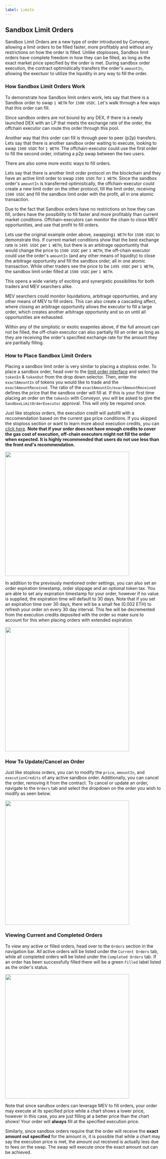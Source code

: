 ```yaml
---
label: Limits
---
```


## Sandbox Limit Orders


Sandbox Limit Orders are a new type of order introduced by Conveyor, allowing a limit orders to be filled faster, more profitably and without any restrictions on how the order is filled. Unlike stoplosses, Sandbox limit orders have complete freedom in how they can be filled, as long as the exact market price specified by the order is met. During sandbox order execution, the contract optimistically transfers the order's `amountIn`, allowing the exectuor to utilize the liquidity in any way to fill the order. 


### How Sandbox Limit Orders Work

To demonstrate how Sandbox limit orders work, lets say that there is a Sandbox order to swap `1 WETH` for `1500 USDC`. Let's walk through a few ways that this order can fill. 

Since sandbox orders are not bound by any DEX, if there is a newly launched DEX with an LP that meets the exchange rate of the order, the offchain executor can route this order through this pool.

Another way that this order can fill is through peer to peer (p2p) transfers. Lets say that there is another sandbox order waiting to execute, looking to swap `1500 USDC` for `1 WETH`. The offchain-executor could use the first order to fill the second order, initiating a p2p swap between the two users.


There are also some more exotic ways to fill orders. 

Lets say that there is another limit order protocol on the blockchain and they have an active limit order to swap `1500 USDC` for `1 WETH`. Since the sandbox order's `amountIn` is transferred optimisitcally, the offchain-executor could create a new limit order on the other protocol, fill the limit order, receiving `1500 USDC` and fill the sandbox limit order with the profit, all in one atomic transaction.


Due to the fact that Sandbox orders have no restrictions on how they can fill, orders have the possibility to fill faster and more profitably than current market conditions. Offchain-executors can monitor the chain to close MEV opportunities, and use that profit to fill orders. 

Lets use the original example order above, swapping`1 WETH` for `1500 USDC` to demonstrate this. If current market conditions show that the best exchange rate is `1495 USDC` per `1 WETH`, but there is an arbitrage opportuntity that would change the price to `1500 USDC` per `1 WETH`, the off-chain executor could use the order's `amountIn` (and any other means of liquidity) to close the arbitrage opportunity and fill the sandbox order, all in one atomic transaction. While other traders see the price to be `1495 USDC` per `1 WETH`, the sandbox limit order filled at `1500 USDC` per `1 WETH`.

This opens a wide variety of exciting and synergistic possibilites for both traders and MEV searchers alike.

MEV searchers could monitor liquidations, arbitrage opportunties, and any other means of MEV to fill orders. This can also create a cascading affect, where closing an arbitrage opportunity allows the executor to fill a large order, which creates another arbitrage opportunity and so on until all opportunities are exhausted.

Within any of the simplistic or exotic exapmles above, if the full amount can not be filled, the off-chain executor can also partially fill an order as long as they are receiving the order's specified exchange rate for the amount they are paritially filling.

### How to Place Sandbox Limit Orders

Placing a sandbox limit order is very similar to placing a stoploss order. To place a sandbox order, head over to the [limit order interface](https://beta.conveyor.finance/#/limits/buy?chain=mainnet) and select the `tokenIn` & `tokenOut` from the drop down selector. Then, enter the `exactAmountIn` of tokens you would like to trade and the `exactAmountReceived`. The ratio of the `exactAmountIn/exactAmountReceived` defines the price that the sandbox order will fill at. If this is your first time placing an order on the `tokenIn` with Conveyor, you will be asked to give the `SandboxLimitOrderExecutor` approval. This will only be required once. 

Just like stoploss orders, the execution credit will autofill with a reccomendation based on the current gas price conditions. If you skipped the stoploss section or want to learn more about execution credits, you can [click here](). **Note that if your order does not have enough credits to cover the gas cost of execution, off-chain executors might not fill the order when expected. It is highly recommended that users do not use less than the front end's recommendation.**

<img src="https://i.imgur.com/lL3wF1Z.png" width="400"/>

In addition to the previously mentioned order settings, you can also set an order expiration timestamp, order slippage and an optional token tax. You are able to set any expiration timestamp for your order, however if no value is supplied, the expiration time will default to 30 days. Note that if you set an expiration time over 30 days, there will be a small fee (0.002 ETH) to refresh your order on every 30 day interval. This fee will be decremented from the execution credits deposited with the order so make sure to account for this when placing orders with extended expiration.

<img src="https://i.imgur.com/Z83oNEJ.png" width="400"/>


### How To Update/Cancel an Order

Just like stoploss orders, you can to modify the `price`, `amountIn`, and `executionCredits` of any active sandbox order. Additionally, you can cancel the order, removing it from the contract. To cancel or update an order, navigate to the `Orders` tab and select the dropdown on the order you wish to modify as seen below. 

<img src="https://i.imgur.com/zHepgUa.png" width="400"/>



### Viewing Current and Completed Orders

To view any active or filled orders, head over to the `Orders` section in the navigation bar. All active orders will be listed under the `Current Orders` tab, while all completed orders will be listed under the `Completed Orders` tab.  If an order has been successfully filled there will be a green `Filled` label listed as the order's status.

<img src="https://i.imgur.com/2SaXzsq.png" width="400"/>

Note that since sandbox orders can leverage MEV to fill orders, your order may execute at its specified price while a chart shows a lower price, however in this case, you are just filling at a better price than the chart shows! Your order will **always** fill at the specified execution price.

Similarly, since sandbox orders require that the order will receive the **exact amount out specified** for the amount in, it is possible that while a chart may say the execution price is met, the amount out received is actually less due to fees on the swap. The swap will execute once the exact amount out can be achieved.
